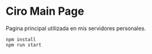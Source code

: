# Ciro Main Page

Pagina principal utilizada en mis servidores personales.

```
npm install
npm run start
```